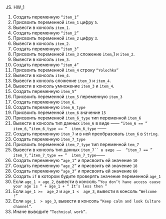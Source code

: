 JS. HW_1

 1. Создать переменную `“item_1”`
 2. Присвоить переменной `item_1` цифру `5`.
 3. Вывести в консоль `item_1`.
 4. Создать переменную `“item_2”`
 5. Присвоить переменной `item_2` цифру `3`.
 6. Вывести в консоль `item_2`.
 7. Создать переменную `“item_3”`
 8. Присвоить переменной `item_3` сложение `item`_1 и `item_2`.
 9. Вывести в консоль `item_3`.
 10. Создать переменную `“item_4”`
 11. Присвоить переменной `item_4` строку `“Yolochka”`
 12. Вывести в консоль `item_4`.
 13. Вывести в консоль сложение `item_3` и `item_4`.
 14. Вывести в консоль умножение `item_3` и `item_4`.
 15. Создать переменную `item_5”`
 16. Присвоить переменной `item_5` переменную `item_3`
 17. Создать переменную `item_6`.
 18. Создать переменную `item_6_type`
 19. Присвоить переменной `item_6` значение `15`
 20. Присвоить переменной `item_6_type` тип переменной `item_6`
 21. Вывести в консоль тип данных `item_6` в виде ——  `“item_6 == ” item_6`,  `“item_6_type == ”  item_6_type` ——  
 22. Создать переменную `item_7` и в ней преобразовать `item_6` в `String`.
 23. Создать переменную `item_7_type`
 24. Присвоить переменной `item_7_type` тип переменной `tem_7`
 25. Вывести в консоль тип данных `item_7`` в виде ——  “item_7 == ”  item_7`,  `“item_7_type == ”  item_7_type`——  
 26. Создать переменную `“age_1”` и присвоить ей значение `10`
 27. Создать переменную `“age_2”` и присвоить ей значение `18`
 28. Создать переменную `“age_3”` и присвоить ей значение `60`
 29. Создать `if` в котором будите проверять значение переменной `age_1`
 30. Если `age_1 < age_2`, вывести в консоль `“You don’t have access cause your age is ” + age_1 + “ It’s less then ”`
 31. Если `age_1 >=  age_2` и `age_1 <  age_3`, вывести в консоль `“Welcome  !”`
 32. Если `age_1  > age_3`, вывести в консоль `“Keep calm and look Culture channel”`.
 33. Иначе выводите `“Technical work”`.
